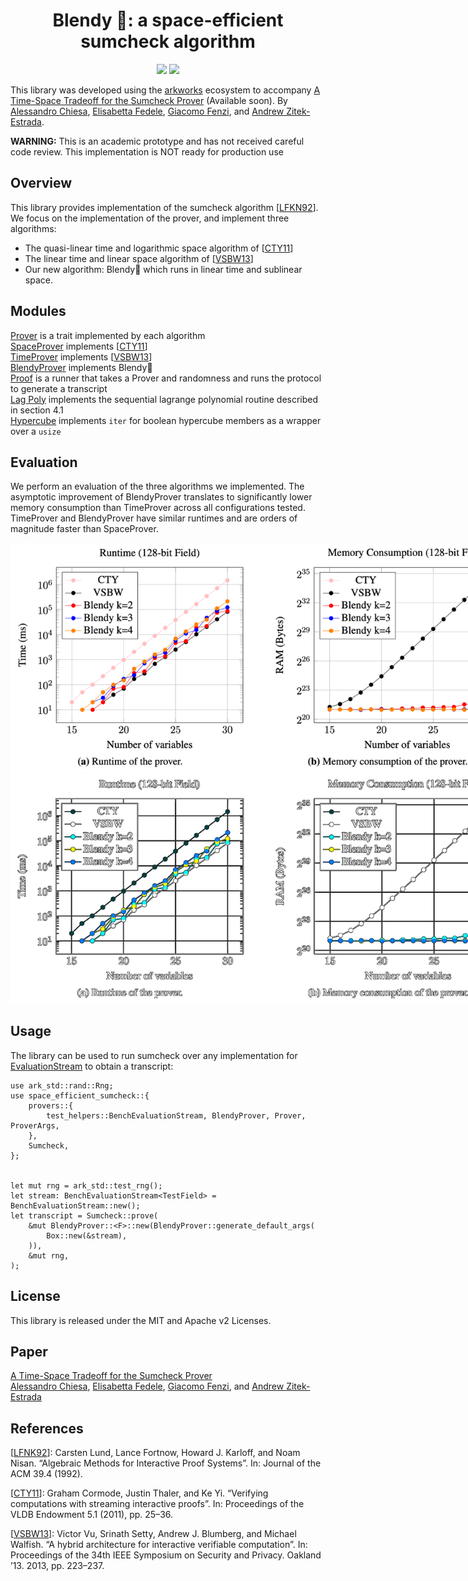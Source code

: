 <h1 align="center">Blendy 🍹: a space-efficient sumcheck algorithm</h1>

<p align="center">
    <a href="https://github.com/compsec-epfl/space-efficient-sumcheck/blob/main/LICENSE-APACHE"><img src="https://img.shields.io/badge/license-APACHE-blue.svg"></a>
    <a href="https://github.com/compsec-epfl/space-efficient-sumcheck/blob/main/LICENSE-MIT"><img src="https://img.shields.io/badge/license-MIT-blue.svg"></a>
</p>

This library was developed using the [arkworks](https://arkworks.rs) ecosystem to accompany [A Time-Space Tradeoff for the Sumcheck Prover](https://eprint.iacr.org/2024/XXX) (Available soon). 
By [Alessandro Chiesa](https://ic-people.epfl.ch/~achiesa/), [Elisabetta Fedele](https://elisabettafedele.github.io), [Giacomo Fenzi](https://gfenzi.io), and [Andrew Zitek-Estrada](https://github.com/z-tech).

**WARNING:** This is an academic prototype and has not received careful code review. This implementation is NOT ready for production use

## Overview
This library provides implementation of the sumcheck algorithm [[LFKN92](#references)]. We focus on the implementation of the prover, and implement three algorithms:
- The quasi-linear time and logarithmic space algorithm of [[CTY11](#references)]
- The linear time and linear space algorithm of [[VSBW13](#references)]
- Our new algorithm: Blendy🍹 which runs in linear time and sublinear space.

## Modules
[Prover](/src/provers/prover.rs) is a trait implemented by each algorithm<br>
[SpaceProver](/src/provers/space_prover.rs) implements [[CTY11](#references)]<br>
[TimeProver](/src/provers/time_prover.rs) implements [[VSBW13](#references)]<br>
[BlendyProver](/src/provers/blendy_prover.rs) implements Blendy🍹<br>
[Proof](/src/proof.rs) is a runner that takes a Prover and randomness and runs the protocol to generate a transcript<br>
[Lag Poly](/src/provers/lagrange_polynomial.rs) implements the sequential lagrange polynomial routine described in section 4.1<br>
[Hypercube](/src/provers/hypercube.rs) implements `iter` for boolean hypercube members as a wrapper over a `usize`<br>

## Evaluation
We perform an evaluation of the three algorithms we implemented. The asymptotic improvement of BlendyProver translates to significantly lower memory consumption than TimeProver across all configurations tested. TimeProver and BlendyProver have similar runtimes and are orders of magnitude faster than SpaceProver.

<p align="center">
    <img src="assets/evaluation_graphs.png#gh-light-mode-only" alt="Line graph showing runtime and memory consumption of provers for inputs ranging from 15 to 30 variables" style="max-width: 800px;" />
    <img src="assets/evaluation_graphs_inverted.png#gh-dark-mode-only" alt="Line graph showing runtime and memory consumption of provers for inputs ranging from 15 to 30 variables" style="max-width: 800px;" />
</p>

##  Usage
The library can be used to run sumcheck over any implementation for [EvaluationStream](/src/provers/evaluation_stream.rs) to obtain a transcript: 

    use ark_std::rand::Rng;
    use space_efficient_sumcheck::{
        provers::{
            test_helpers::BenchEvaluationStream, BlendyProver, Prover, ProverArgs,
        },
        Sumcheck,
    };


    let mut rng = ark_std::test_rng();
    let stream: BenchEvaluationStream<TestField> = BenchEvaluationStream::new();
    let transcript = Sumcheck::prove(
        &mut BlendyProver::<F>::new(BlendyProver::generate_default_args(
            Box::new(&stream),
        )),
        &mut rng,
    );

## License
This library is released under the MIT and Apache v2 Licenses.

## Paper
[A Time-Space Tradeoff for the Sumcheck Prover](eprint.iacr.org/2024/XXX)<br>
[Alessandro Chiesa](https://ic-people.epfl.ch/~achiesa/), [Elisabetta Fedele](https://elisabettafedele.github.io), [Giacomo Fenzi](https://gfenzi.io), and [Andrew Zitek-Estrada](https://github.com/z-tech)

## References
[[LFNK92](https://dl.acm.org/doi/pdf/10.1145/146585.146605)]: Carsten Lund, Lance Fortnow, Howard J. Karloff, and Noam Nisan. “Algebraic Methods for Interactive Proof Systems”. In: Journal of the ACM 39.4 (1992).

[[CTY11](https://arxiv.org/pdf/1109.6882.pdf)]: Graham Cormode, Justin Thaler, and Ke Yi. “Verifying computations with streaming interactive proofs”. In: Proceedings of the VLDB Endowment 5.1 (2011), pp. 25–36.

[[VSBW13](https://ieeexplore.ieee.org/stamp/stamp.jsp?tp=&arnumber=6547112)]: Victor Vu, Srinath Setty, Andrew J. Blumberg, and Michael Walfish. “A hybrid architecture for interactive verifiable computation”. In: Proceedings of the 34th IEEE Symposium on Security and Privacy. Oakland ’13. 2013, pp. 223–237.

